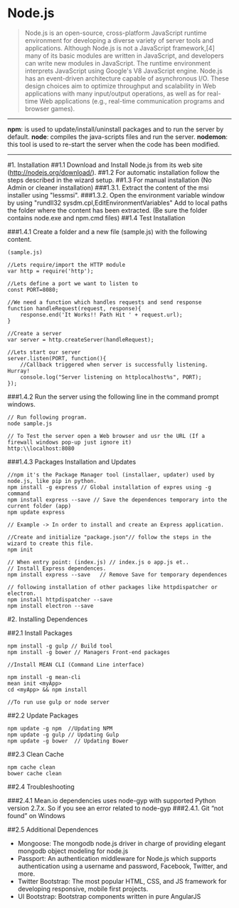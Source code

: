 # Node.js

> Node.js is an open-source, cross-platform JavaScript runtime environment for developing a diverse variety of server tools and applications. Although Node.js is not a JavaScript framework,[4] many of its basic modules are written in JavaScript, and developers can write new modules in JavaScript. The runtime environment interprets JavaScript using Google's V8 JavaScript engine.
> Node.js has an event-driven architecture capable of asynchronous I/O. These design choices aim to optimize throughput and scalability in Web applications with many input/output operations, as well as for real-time Web applications (e.g., real-time communication programs and browser games).

*************************************	
 **npm**: is used to update/install/uninstall packages and to run the server by default.
 **node**: compiles the java-scripts files and run the server.
 **nodemon**: this tool is used to re-start the server when the code has been modified.			
******************************************
	
#1. Installation
##1.1 Download and Install Node.js from its web site (http://nodejs.org/download/).
##1.2 For automatic installation follow the steps described in the wizard setup.
##1.3 For manual installation (No Admin or cleaner installation)
###1.3.1. Extract the content of the msi installer using "lessmsi".
###1.3.2. Open the environment variable window by using "rundll32 sysdm.cpl,EditEnvironmentVariables"
Add to local paths the folder where the content has been extracted. (Be sure the folder contains node.exe and npm.cmd files) 
##1.4 Test Installation

###1.4.1 Create a folder and a new file (sample.js) with the following content.
	
	(sample.js)

	//Lets require/import the HTTP module
	var http = require('http');

	//Lets define a port we want to listen to
	const PORT=8080; 

	//We need a function which handles requests and send response
	function handleRequest(request, response){
		response.end('It Works!! Path Hit ' + request.url);
	}

	//Create a server
	var server = http.createServer(handleRequest);

	//Lets start our server
	server.listen(PORT, function(){
		//Callback triggered when server is successfully listening. Hurray!
		console.log("Server listening on httplocalhost%s", PORT);
	});
	
###1.4.2 Run the server using the following line in the command prompt windows.
		
	// Run following program.
	node sample.js 
		
	// To Test the server open a Web browser and usr the URL (If a firewall windows pop-up just ignore it)
	http:\\localhost:8080

###1.4.3 Packages Installation and Updates 
	
	//npm it's the Package Manager tool (installaer, updater) used by node.js, like pip in python.
	npm install -g express // Global installation of expres using -g command
	npm install express --save // Save the dependences temporary into the current folder (app)
	npm update express
					
	// Example -> In order to install and create an Express application. 
	
	//Create and initialize "package.json"// follow the steps in the wizard to create this file.
	npm init

	// When entry point: (index.js) // index.js o app.js et.. 
	// Install Express dependences.
	npm install express --save   // Remove Save for temporary dependences

	// following installation of other packages like httpdispatcher or electron.
	npm install httpdispatcher --save 
	npm install electron --save 

#2. Installing Dependences

##2.1 Install Packages 
	
	npm install -g gulp // Build tool
	npm install -g bower // Managers Front-end packages 

	//Install MEAN CLI (Command Line interface)
	
	npm install -g mean-cli 
	mean init <myApp>
	cd <myApp> && npm install
	
	//To run use gulp or node server

##2.2 Update Packages

	npm update -g npm  //Updating NPM
	npm update -g gulp // Updating Gulp
	npm update -g bower  // Updating Bower
	
##2.3 Clean Cache

	npm cache clean	
	bower cache clean

##2.4 Troubleshooting

###2.4.1  Mean.io dependencies uses node-gyp with supported Python version 2.7.x. So if you see an error related to node-gyp 
###2.4.1. Git “not found” on Windows

##2.5 Additional Dependences

- Mongoose: The mongodb node.js driver in charge of providing elegant mongodb object modeling for node.js
- Passport: An authentication middleware for Node.js which supports authentication using a username and password, Facebook, Twitter, and more.
- Twitter Bootstrap: The most popular HTML, CSS, and JS framework for developing responsive, mobile first projects.
- UI Bootstrap: Bootstrap components written in pure AngularJS

